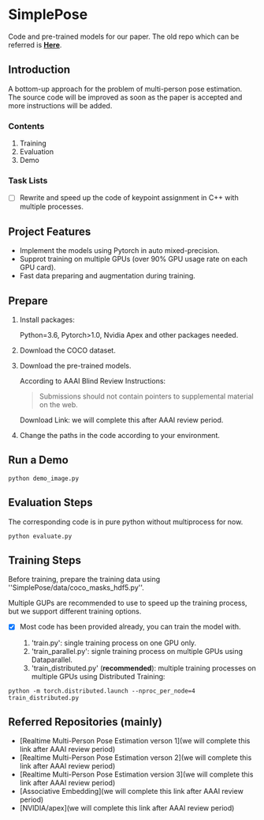 # SimplePose

Code and pre-trained models for our paper.
The old repo which can be referred is [**Here**](https://github.com/jialee93/Multi-Person-Pose-using-Body-Parts).

## Introduction

A bottom-up approach for the problem of multi-person pose estimation.
The  source code will be improved as soon as the paper is accepted and more instructions will be added.

### Contents

1. Training 
2. Evaluation 
3. Demo

### Task Lists
- [ ] Rewrite and speed up the code of keypoint assignment in C++  with multiple processes.


## Project Features
- Implement the models using Pytorch in auto mixed-precision.
- Supprot training on multiple GPUs (over 90% GPU usage rate on each GPU card).
- Fast data preparing and augmentation during training.

## Prepare

1. Install packages:

   Python=3.6, Pytorch>1.0, Nvidia Apex and other packages needed.

2. Download the COCO dataset.

3. Download the pre-trained models.

   According to AAAI Blind Review Instructions:

   > Submissions should not contain pointers to supplemental material on the web.

   Download Link: we will complete this after AAAI review period.

4. Change the paths in the code according to your environment.

## Run a Demo

`python demo_image.py`

## Evaluation Steps

The corresponding code is in pure python without multiprocess for now.

`python evaluate.py` 

## Training Steps

Before training, prepare the training data using ''SimplePose/data/coco_masks_hdf5.py''.

Multiple GUPs are recommended to use to speed up the training process, but we support different training options. 

- [x] Most code has been provided already, you can train the model with.

  1.  'train.py': single training process on one GPU only.
  2.  'train_parallel.py': signle training process on multiple GPUs using Dataparallel.
  3.  'train_distributed.py' (**recommended**): multiple training processes on multiple GPUs using Distributed Training:

```shell
python -m torch.distributed.launch --nproc_per_node=4 train_distributed.py
```



## Referred Repositories (mainly)

-  [Realtime Multi-Person Pose Estimation verson 1](we will complete this link after AAAI review period)
-  [Realtime Multi-Person Pose Estimation verson 2](we will complete this link after AAAI review period)
-  [Realtime Multi-Person Pose Estimation version 3](we will complete this link after AAAI review period)
-  [Associative Embedding](we will complete this link after AAAI review period)
-  [NVIDIA/apex](we will complete this link after AAAI review period)
